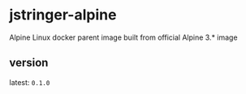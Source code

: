 jstringer-alpine
================================================================================

Alpine Linux docker parent image built from official Alpine 3.* image

## version

latest: `0.1.0`

